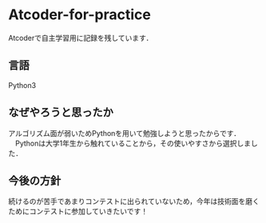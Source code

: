 # Atcoder-for-practice
Atcoderで自主学習用に記録を残しています．

<h2>言語</h2>
Python3

<h2>なぜやろうと思ったか</h2> 
アルゴリズム面が弱いためPythonを用いて勉強しようと思ったからです．
　Pythonは大学1年生から触れていることから，その使いやすさから選択しました．

 <h2>今後の方針</h2> 
続けるのが苦手であまりコンテストに出られていないため，今年は技術面を磨くためにコンテストに参加していきたいです！
